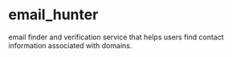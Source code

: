 # email_hunter
 email finder and verification service that helps users find contact information associated with domains.
